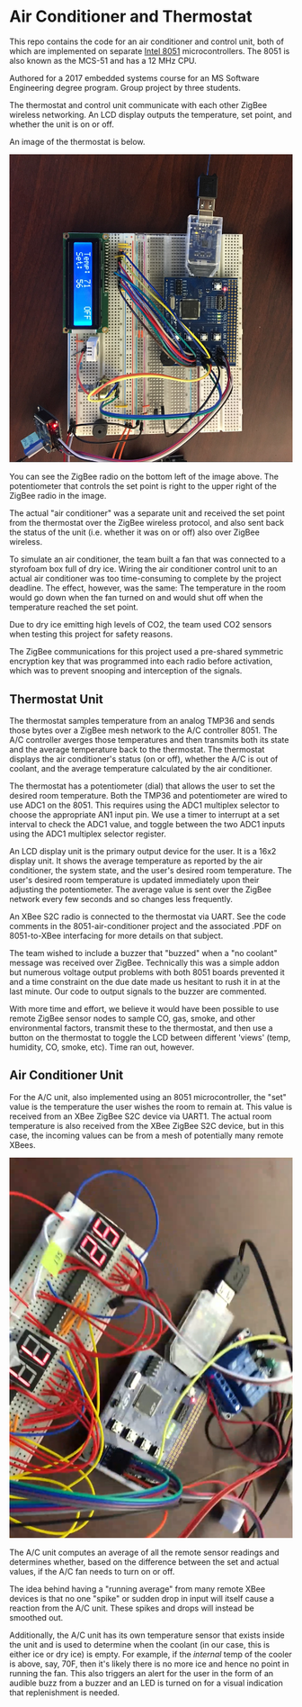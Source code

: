 # Air Conditioner and Thermostat

This repo contains the code for an air conditioner and control unit, both of which are implemented on separate [Intel 8051](https://en.wikipedia.org/wiki/MCS-51) microcontrollers. The 8051 is also known as the MCS-51 and has a 12 MHz CPU.

Authored for a 2017 embedded systems course for an MS Software Engineering degree program. Group project by three students.

The thermostat and control unit communicate with each other ZigBee wireless networking. An LCD display outputs the temperature, set point, and whether the unit is on or off.

An image of the thermostat is below.

![Thermostat](thermostat.png)

You can see the ZigBee radio on the bottom left of the image above. The potentiometer that controls the set point is right to the upper right of the ZigBee radio in the image.

The actual "air conditioner" was a separate unit and received the set point from the thermostat over the ZigBee wireless protocol, and also sent back the status of the unit (i.e. whether it was on or off) also over ZigBee wireless. 

To simulate an air conditioner, the team built a fan that was connected to a styrofoam box full of dry ice. Wiring the air conditioner control unit to an actual air conditioner was too time-consuming to complete by the project deadline. The effect, however, was the same: The temperature in the room would go down when the fan turned on and would shut off when the temperature reached the set point.

Due to dry ice emitting high levels of CO2, the team used CO2 sensors when testing this project for safety reasons.

The ZigBee communications for this project used a pre-shared symmetric encryption key that was programmed into each radio before activation, which was to prevent snooping and interception of the signals.


## Thermostat Unit

The thermostat samples temperature from an analog TMP36 and sends those bytes
over a ZigBee mesh network to the A/C controller 8051. The A/C controller averges those temperatures and then transmits both its state and the average temperature back to the thermostat. The thermostat displays the air conditioner's status (on or off), whether the A/C is out of coolant, and the average temperature calculated by the air conditioner.

The thermostat has a potentiometer (dial) that allows the user to set the desired room temperature. Both the TMP36 and potentiometer are wired to use ADC1 on the 8051. This requires using the ADC1 multiplex selector to choose the appropriate AN1 input pin. We use a timer to interrupt at a set interval to check the ADC1 value, and toggle between the two ADC1 inputs using the ADC1 multiplex selector register.

An LCD display unit is the primary output device for the user. It is a 16x2 display unit. It shows the average temperature as reported by the air conditioner, the system state, and the user's desired room temperature. The user's desired room temperature is updated immediately upon their adjusting the potentiometer. The average value is sent over the ZigBee network every few seconds and so changes less frequently.

An XBee S2C radio is connected to the thermostat via UART. See the code comments in the 8051-air-conditioner project and the associated .PDF on 8051-to-XBee interfacing for more details on that subject.

The team wished to include a buzzer that "buzzed" when a "no coolant"
message was received over ZigBee. Technically this was a simple addon
but numerous voltage output problems with both 8051 boards prevented it
and a time constraint on the due date made us hesitant to rush it in 
at the last minute. Our code to output signals to the buzzer are commented.

With more time and effort, we believe it would have been possible to use 
remote ZigBee sensor nodes to sample CO, gas, smoke, and other environmental
factors, transmit these to the thermostat, and then use a button on the
thermostat to toggle the LCD between different 'views' (temp, humidity,
CO, smoke, etc). Time ran out, however.

## Air Conditioner Unit

For the A/C unit, also implemented using an 8051 microcontroller, the "set" value is the temperature the user wishes the room to remain at. This value is received from an XBee ZigBee S2C device via UART1. The actual room temperature is also received from the XBee ZigBee S2C device, but in this case, the incoming values can be from a mesh of potentially many remote XBees. 

![Air conditioner](./air-conditioner.png)

The A/C unit computes an average of all the remote sensor readings and determines whether, based on the difference between the set and actual values, if the A/C fan needs to turn on or off.

The idea behind having a "running average" from many remote XBee devices is that no one "spike" or sudden drop in input will itself cause a reaction from the A/C unit. These spikes and drops will instead be smoothed out.

Additionally, the A/C unit has its own temperature sensor that exists inside the unit and is used to determine when the coolant (in our case, this is either ice or dry ice) is empty. For example, if the *internal* temp of the cooler is above, say, 70F, then it's likely there is no more ice and hence no point in running the fan. This also triggers an alert for the user in the form of an audible buzz from a buzzer and an LED is turned on for a visual indication that replenishment is needed.